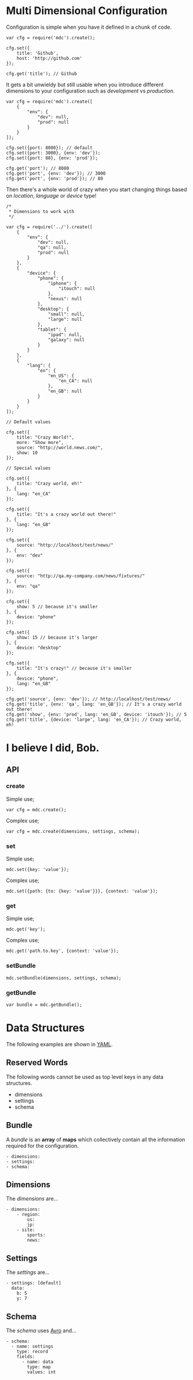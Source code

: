 # Multi Dimensional Configuration

Configuration is simple when you have it defined in a chunk of code.

    var cfg = require('mdc').create();

    cfg.set({
        title: 'Github',
        host: 'http://github.com'
    });

    cfg.get('title'); // Github

It gets a bit unwieldy but still usable when you introduce different dimensions to your configuration such as _development_ vs _production_.

    var cfg = require('mdc').create([
        {
            "env": {
                "dev": null,
                "prod": null
            }
        }
    ]);

    cfg.set({port: 8080}); // default
    cfg.set({port: 3000}, {env: 'dev'});
    cfg.set({port: 80}, {env: 'prod'});

    cfg.get('port'); // 8080
    cfg.get('port', {env: 'dev'}); // 3000
    cfg.get('port', {env: 'prod'}); // 80

Then there's a whole world of crazy when you start changing things based on _location_, _language_ or _device_ type!

    /*
     * Dimensions to work with
     */
    
    var cfg = require('../').create([
        {
            "env": {
                "dev": null,
                "qa": null,
                "prod": null
            }
        },
        {
            "device": {
                "phone": {
                    "iphone": {
                        "itouch": null
                    },
                    "nexus": null
                },
                "desktop": {
                    "small": null,
                    "large": null
                },
                "tablet": {
                    "ipad": null,
                    "galaxy": null
                }
            }
        },
        {
            "lang": {
                "en": {
                    "en_US": {
                        "en_CA": null
                    },
                    "en_GB": null
                }
            }
        }
    ]);
    
    // Default values

    cfg.set({
        title: "Crazy World!",
        more: "Show more",
        source: "http://world.news.com/",
        show: 10
    });

    // Special values

    cfg.set({
        title: "Crazy world, eh!"
    }, {
        lang: "en_CA"
    });

    cfg.set({
        title: "It's a crazy world out there!"
    }, {
        lang: "en_GB"
    });

    cfg.set({
        source: "http://localhost/test/news/"
    }, {
        env: "dev"
    });

    cfg.set({
        source: "http://qa.my-company.com/news/fixtures/"
    }, {
        env: "qa"
    });

    cfg.set({
        show: 5 // because it's smaller
    }, {
        device: "phone"
    });

    cfg.set({
        show: 15 // because it's larger
    }, {
        device: "desktop"
    });

    cfg.set({
        title: "It's crazy!" // because it's smaller
    }, {
        device: "phone",
        lang: "en_GB"
    });

    cfg.get('source', {env: 'dev'}); // http://localhost/test/news/
    cfg.get('title', {env: 'qa', lang: 'en_GB'}); // It's a crazy world out there!
    cfg.get('show', {env: 'prod', lang: 'en_GB', device: 'itouch'}); // 5
    cfg.get('title', {device: 'large', lang: 'en_CA'}); // Crazy world, eh!

# I believe I did, Bob.

## API

### create

Simple use;

    var cfg = mdc.create();

Complex use;

    var cfg = mdc.create(dimensions, settings, schema);

### set

Simple use;

    mdc.set({key: 'value'});

Complex use;

    mdc.set({path: {to: {key: 'value'}}}, {context: 'value'});

### get

Simple use;

    mdc.get('key');

Complex use;

    mdc.get('path.to.key', {context: 'value'});

### setBundle

    mdc.setBundle(dimensions, settings, schema);

### getBundle

    var bundle = mdc.getBundle();

# Data Structures

The following examples are shown in [YAML](http://www.yaml.org/).

## Reserved Words

The following words cannot be used as top level keys in any data structures.

* dimensions
* settings
* schema

## Bundle

A _bundle_ is an **array** of **maps** which collectively contain all the information required for the configuration.

    - dimensions:
    - settings:
    - schema:

## Dimensions

The _dimensions_ are...

    - dimensions:
        - region:
            us:
            jp:
        - site:
            sports:
            news:

## Settings

The _settings_ are...

    - settings: [default]
      data:
        b: 5
        y: 7

## Schema

The _schema_ uses [Avro](http://avro.apache.org/) and...

    - schema:
      - name: settings
        type: record
        fields:
          - name: data
            type: map
            values: int
